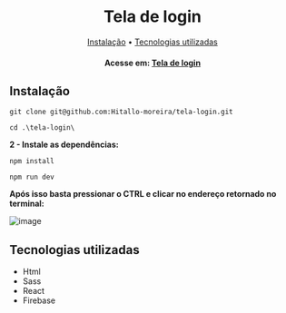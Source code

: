 # <h1 align="center">Tela de login</h1>

<p align="center">
  <a href="#instalacao">Instalação</a> • 
  <a href="#tecnologias">Tecnologias utilizadas</a>
</p>
<h4 align="center">
	Acesse em: <a href="https://tela-login-black.vercel.app/" target="_blank">Tela de login</a>
</h4>

<h2 id="instalacao">Instalação</h2>

```
git clone git@github.com:Hitallo-moreira/tela-login.git
```
```
cd .\tela-login\
```

<b>2 - Instale as dependências:</b>

```
npm install
```

```
npm run dev
```

<b>Após isso basta pressionar o CTRL e clicar no endereço retornado no terminal:</b>


![image](https://i.imgur.com/Wct7SiY.png)


<h2 id="tecnologias">Tecnologias utilizadas</h2>
<ul>
<li>Html</li>
<li>Sass</li>
<li>React</li>
<li>Firebase</li>
</ul>

